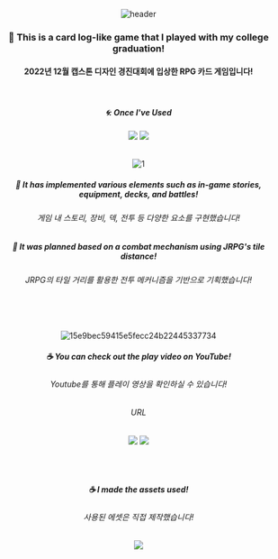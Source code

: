 <div align="center"> 

![header](https://capsule-render.vercel.app/api?type=Slice&text=)

### 🍏 This is a card log-like game that I played with my college graduation!
#### 2022년 12월 캡스톤 디자인 경진대회에 입상한 RPG 카드 게임입니다!

<br/>

##### 🌀: Once I've Used 
<img src="https://img.shields.io/badge/C%23-4479A1?style=for-the-badge&logo=csharp&logoColor=white">
<img src="https://img.shields.io/badge/Unity-007396?style=for-the-badge&logo=Unity&logoColor=white">

<br/>
<br/>

![1](https://github.com/pima86/TurnBase_TCG/assets/71416955/fb13d4e7-a3b8-4713-bee8-d1431788a00e)


##### 🍺 It has implemented various elements such as in-game stories, equipment, decks, and battles!
###### 게임 내 스토리, 장비, 덱, 전투 등 다양한 요소를 구현했습니다!

##### 🍻 It was planned based on a combat mechanism using JRPG's tile distance!
###### JRPG의 타일 거리를 활용한 전투 메커니즘을 기반으로 기획했습니다!

<br/>
<br/>

![15e9bec59415e5fecc24b22445337734](https://github.com/pima86/TurnBase_TCG/assets/71416955/980893fe-57dd-4e6f-97e5-66925102c4f0)

##### ☕ You can check out the play video on YouTube!
###### Youtube를 통해 플레이 영상을 확인하실 수 있습니다!

###### URL
[<img src="https://img.shields.io/badge/Script-03C75A?style=flat-square&logo=csharp&logoColor=white"/>](https://github.com/pima86/TurnBase_TCG/tree/main/Assets/C)
[<img src="https://img.shields.io/badge/Youtube-ED1C40?style=flat-square&logo=Youtube&logoColor=white"/>](https://www.youtube.com/watch?v=7QIW40EtMAU)

<br/>
<br/>

##### ☕ I made the assets used!
###### 사용된 에셋은 직접 제작했습니다!
[<img src="https://img.shields.io/badge/Instagram-BA55D3?style=flat-square&logo=Instagram&logoColor=white"/>](https://www.instagram.com/rotten_bell_pepper/)


</div>
